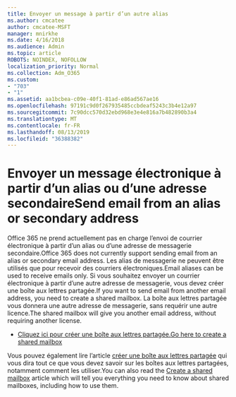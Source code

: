 ```yaml
---
title: Envoyer un message à partir d’un autre alias
ms.author: cmcatee
author: cmcatee-MSFT
manager: mnirkhe
ms.date: 4/16/2018
ms.audience: Admin
ms.topic: article
ROBOTS: NOINDEX, NOFOLLOW
localization_priority: Normal
ms.collection: Adm_O365
ms.custom:
- "703"
- "1"
ms.assetid: aa1bcbea-c09e-40f1-81ad-e86ad567ae16
ms.openlocfilehash: 97191c9d0f267935485ccbdeaf5243c3b4e12a97
ms.sourcegitcommit: 7c90dcc570d32ebd968e3e4e816a7b482890b3a4
ms.translationtype: MT
ms.contentlocale: fr-FR
ms.lasthandoff: 08/13/2019
ms.locfileid: "36388382"
---
```

# <a name="send-email-from-an-alias-or-secondary-address"></a><span data-ttu-id="b6aa4-102">Envoyer un message électronique à partir d’un alias ou d’une adresse secondaire</span><span class="sxs-lookup"><span data-stu-id="b6aa4-102">Send email from an alias or secondary address</span></span>

<span data-ttu-id="b6aa4-103">Office 365 ne prend actuellement pas en charge l’envoi de courrier électronique à partir d’un alias ou d’une adresse de messagerie secondaire.</span><span class="sxs-lookup"><span data-stu-id="b6aa4-103">Office 365 does not currently support sending email from an alias or secondary email address.</span></span> <span data-ttu-id="b6aa4-104">Les alias de messagerie ne peuvent être utilisés que pour recevoir des courriers électroniques.</span><span class="sxs-lookup"><span data-stu-id="b6aa4-104">Email aliases can be used to receive emails only.</span></span> <span data-ttu-id="b6aa4-105">Si vous souhaitez envoyer un courrier électronique à partir d’une autre adresse de messagerie, vous devez créer une boîte aux lettres partagée.</span><span class="sxs-lookup"><span data-stu-id="b6aa4-105">If you want to send email from another email address, you need to create a shared mailbox.</span></span> <span data-ttu-id="b6aa4-106">La boîte aux lettres partagée vous donnera une autre adresse de messagerie, sans requérir une autre licence.</span><span class="sxs-lookup"><span data-stu-id="b6aa4-106">The shared mailbox will give you another email address, without requiring another license.</span></span>
  
- [<span data-ttu-id="b6aa4-107">Cliquez ici pour créer une boîte aux lettres partagée.</span><span class="sxs-lookup"><span data-stu-id="b6aa4-107">Go here to create a shared mailbox</span></span>](https://portal.office.com/AdminPortal/Home#/AssistedGuide/addemailoptions)

<span data-ttu-id="b6aa4-108">Vous pouvez également lire l’article [créer une boîte aux lettres partagée](https://docs.microsoft.com/en-us/office365/admin/email/create-a-shared-mailbox) qui vous dira tout ce que vous devez savoir sur les boîtes aux lettres partagées, notamment comment les utiliser.</span><span class="sxs-lookup"><span data-stu-id="b6aa4-108">You can also read the [Create a shared mailbox](https://docs.microsoft.com/en-us/office365/admin/email/create-a-shared-mailbox) article which will tell you everything you need to know about shared mailboxes, including how to use them.</span></span>